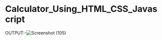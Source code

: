 # Calculator_Using_HTML_CSS_Javascript
OUTPUT:-![Screenshot (105)](https://user-images.githubusercontent.com/109368196/191794617-77accbab-fec5-4f03-a93e-10e7892d4544.png)

